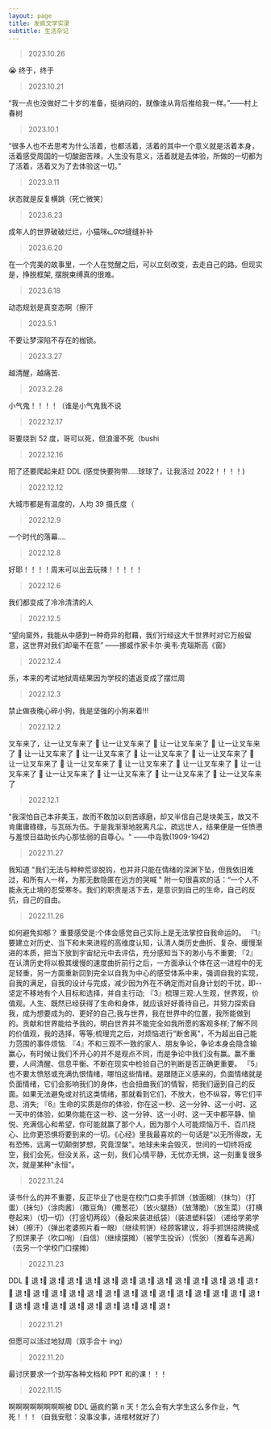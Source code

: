 ```yaml
---
layout: page
title: 发疯文学实录
subtitle: 生活杂记
---
```


> 2023.10.26 


:sob: 终于，终于

> 2023.10.21

“我一点也没做好二十岁的准备，挺纳闷的，就像谁从背后推给我一样。”——村上春树

> 2023.10.1

“很多人也不去思考为什么活着，也都活着，活着的其中一个意义就是活着本身，活着感受周国的一切酸甜苦辣，人生没有意义，活着就是去体验，所做的一切都为了活着，活着又为了去体验这一切。”

> 2023.9.11

状态就是反复横跳（死亡微笑）

> 2023.6.23

成年人的世界破破烂烂，小猫咪ᓚᘏᗢ缝缝补补

> 2023.6.20

在一个完美的故事里，一个人在觉醒之后，可以立刻改变，去走自己的路。但现实是，挣脱框架, 摆脱束缚真的很难。

> 2023.6.18

动态规划是真变态啊（擦汗

> 2023.5.1

不要让梦深陷不存在的枷锁。

> 2023.3.27

越清醒，越痛苦.

> 2023.2.28

小气鬼！！！！（谁是小气鬼我不说

> 2022.12.17

哥要烧到 52 度，哥可以死，但浪漫不死（bushi

> 2022.12.16

阳了还要爬起来赶 DDL (感觉快要狗带.....球球了，让我活过 2022！！！！)

> 2022.12.12

大城市都是有温度的，人均 39 摄氏度（

> 2022.12.9

一个时代的落幕....

> 2022.12.8

好耶！！！！周末可以出去玩辣！！！！！

> 2022.12.6

我们都变成了冷冷清清的人

> 2022.12.5

“望向窗外，我能从中感到一种奇异的慰藉，我们行经这大千世界时对它万般留意，这世界对我们却毫不在意” ——挪威作家卡尔·奥韦·克瑙斯高《窗》

> 2022.12.4

乐，本来的考试地狱周结果因为学校的遣返变成了摆烂周

> 2022.12.3

禁止做夜晚心碎小狗，我是坚强的小狗来着!!!

> 2022.12.2

叉车来了，让一让叉车来了 🚜 让一让叉车来了 🚜 让一让叉车来了 🚜 让一让叉车来了 🚜 让一让叉车来了 🚜 让一让叉车来了 🚜 让一让叉车来了 🚜 让一让叉车来了 🚜 让一让叉车来了 🚜 让一让叉车来了 🚜 让一让叉车来了 🚜 让一让叉车来了 🚜 让一让叉车来了 🚜 让一让叉车来了 🚜 让一让叉车来了 🚜 让一让叉车来了 🚜 让一让叉车来了

> 2022.12.1

"我深怕自己本非美玉，故而不敢加以刻苦琢磨，却又半信自己是块美玉，故又不肯庸庸碌碌，与瓦砾为伍。于是我渐渐地脱离凡尘，疏远世人，结果便是一任愤懑与羞恨日益助长内心那怯弱的自尊心。"
——中岛敦(1909-1942)

> 2022.11.27

我知道 "我们无法与种种荒谬脱钩，也并非只能在情绪的深渊下坠，但我依旧难过，和所有人一样，为那无数隐匿在远方的哭喊 " 附一句很喜欢的话：“一个人不能永无止境的忍受寒冬。我们的职责是活下去，是意识到自己的生命，自己的反抗，自己的自由。

> 2022.11.26

如何避免抑郁？
重要感受是:个体会感觉自己实际上是无法掌控自我命运的。
『1』要建立对历史、当下和未来进程的高维度认知，认清人类历史曲折、复杂、缓慢渐进的本质，把当下放到宇宙纪元中去评估，充分感知当下的渺小与不重要;
『2』 在认清历史将以极其缓慢的速度曲折前行之后，一方面承认个体在这一进程中的无足轻重，另一方面重新回到完全以自我为中心的感受体系中来，强调自我的实现，自我的满足，自我的设计与完成，减少因为外在不确定而对自身计划的干扰，即--坚定不移地有个人目标和选择，并自主行动;
『3』梳理三观:人生观，世界观，价值观。人生、既然已经获得了生命和身体，就应该好好善待自己，并努力探索自我，成为想要成为的、更好的自己;我与世界，我在世界中的位置，我所能做到的。贡献和世界能给予我的，明白世界并不能完全如我所愿的客观多样;了解不同的价值观，我的选择，等等;梳理完之后，对烦恼进行“断舍离"，不为超出自己能力范围的事件烦恼.
『4』不和三观不一致的家人、朋友争论，争论本身会隐含输赢心，有时候让我们不开心的并不是观点不同，而是争论中我们没有赢。赢不重要，人间清醒、信息平衡、不断在现实中检验自己的判断是否正确更重要。
『5』也不要太愤怒或充满仇恨情绪，哪怕这些情绪。是跟随正义感来的，负面情绪就是负面情绪，它们会影响我们的身体，也会扭曲我们的情智，把我们逼到自己的反面。如果无法避免或对抗这类情绪，那就看到它们，不放大，也不纵容，等它们平息、消失;
『6』生命的实质是你的体验，你在这一秒、这一分钟、这一小时、这一天中的体验，如果你能在这一秒、这一分钟、这一小时、这一天中都平静、愉悦、充满信心和希望，你可能就赢了那个人，因为那个人可能烦恼万千、百爪挠心、比你更恐惧将要到来的一切。《心经》里我最喜欢的一句话是“以无所得故，无有恐怖，远离一切颠倒梦想，究竟涅槃"。地球未来会毁灭，世间的一切终将成空，我们会死，但没关系，这一刻，我们心情平静，无忧亦无惧，这一刻重复很多次，就是某种"永恒"。

> 2022.11.24

读书什么的并不重要，反正毕业了也是在校门口卖手抓饼（放面糊）（抹匀）（打蛋）（抹匀）（涂肉酱）（撒豆角）（撒葱花）（放火腿肠）（放薄脆）（放生菜）（打横卷起来）（切一切）（打竖切两段）（叠起来装进纸袋）（装进塑料袋）（递给学弟学妹）（擦汗）（弹出老婆照片看一眼）（继续煎饼）经顾客建议，将手抓饼招牌换成了煎饼果子（吹口哨）（自信）（继续摆摊）（被学生投诉）（慌张）（推着车逃离）（去另一个学校门口摆摊）

> 2022.11.23

DDL 🤺 退 ❗️🤺 退 ❗️🤺 退 ❗️🤺 退 ❗️🤺 退 ❗️🤺 退 ❗️🤺 退 ❗️🤺 退 ❗️🤺 退 ❗️🤺 退 ❗️🤺 退 ❗️🤺 退 ❗️🤺 退 ❗️🤺 退 ❗️🤺 退 ❗️🤺 退 ❗️🤺 退 ❗️🤺 退 ❗️🤺 退 ❗️🤺 退 ❗️🤺 退 ❗️🤺 退 ❗️🤺 退 ❗️🤺 退 ❗️🤺 退 ❗️🤺 退 ❗️🤺 退 ❗️🤺 退 ❗️🤺 退 ❗️🤺 退 ❗️🤺 退 ❗️🤺 退 ❗️🤺 退 ❗️🤺 退 ❗️🤺 退 ❗️🤺 退 ❗️


> 2022.11.21

但愿可以活过地狱周（双手合十 ing）

> 2022.11.20

最讨厌要求一个劲写各种文档和 PPT 和的课！！！

> 2022.11.15

啊啊啊啊啊啊啊啊被 DDL 逼疯的第 n 天！怎么会有大学生这么多作业，气死！！！（自我安慰：没事没事，进棺材就好了）
